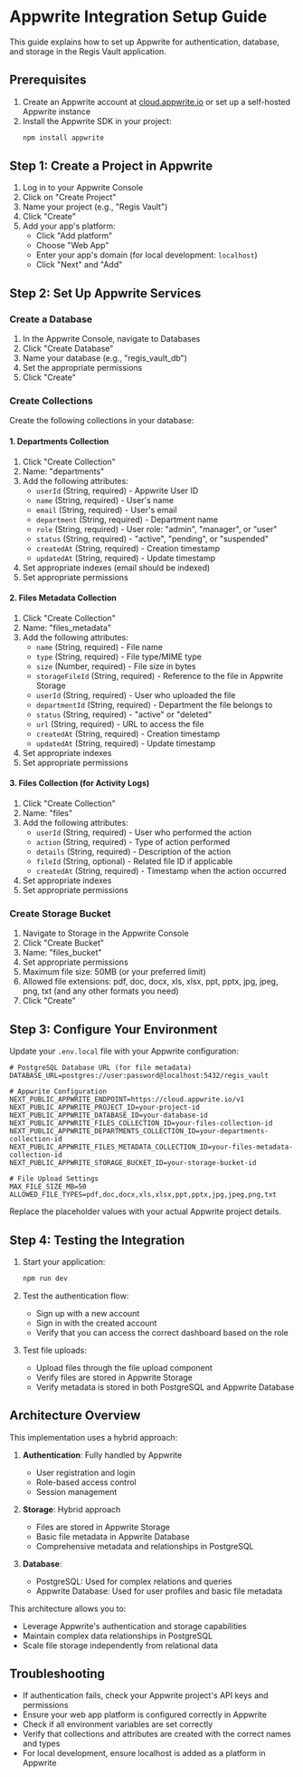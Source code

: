 # Appwrite Integration Setup Guide

This guide explains how to set up Appwrite for authentication, database, and storage in the Regis Vault application.

## Prerequisites

1. Create an Appwrite account at [cloud.appwrite.io](https://cloud.appwrite.io) or set up a self-hosted Appwrite instance
2. Install the Appwrite SDK in your project:
   ```bash
   npm install appwrite
   ```

## Step 1: Create a Project in Appwrite

1. Log in to your Appwrite Console
2. Click on "Create Project"
3. Name your project (e.g., "Regis Vault")
4. Click "Create"
5. Add your app's platform:
   - Click "Add platform"
   - Choose "Web App"
   - Enter your app's domain (for local development: `localhost`)
   - Click "Next" and "Add"

## Step 2: Set Up Appwrite Services

### Create a Database

1. In the Appwrite Console, navigate to Databases
2. Click "Create Database"
3. Name your database (e.g., "regis_vault_db")
4. Set the appropriate permissions
5. Click "Create"

### Create Collections

Create the following collections in your database:

#### 1. Departments Collection

1. Click "Create Collection"
2. Name: "departments"
3. Add the following attributes:
   - `userId` (String, required) - Appwrite User ID
   - `name` (String, required) - User's name
   - `email` (String, required) - User's email
   - `department` (String, required) - Department name
   - `role` (String, required) - User role: "admin", "manager", or "user"
   - `status` (String, required) - "active", "pending", or "suspended"
   - `createdAt` (String, required) - Creation timestamp
   - `updatedAt` (String, required) - Update timestamp
4. Set appropriate indexes (email should be indexed)
5. Set appropriate permissions

#### 2. Files Metadata Collection

1. Click "Create Collection"
2. Name: "files_metadata"
3. Add the following attributes:
   - `name` (String, required) - File name
   - `type` (String, required) - File type/MIME type
   - `size` (Number, required) - File size in bytes
   - `storageFileId` (String, required) - Reference to the file in Appwrite Storage
   - `userId` (String, required) - User who uploaded the file
   - `departmentId` (String, required) - Department the file belongs to
   - `status` (String, required) - "active" or "deleted"
   - `url` (String, required) - URL to access the file
   - `createdAt` (String, required) - Creation timestamp
   - `updatedAt` (String, required) - Update timestamp
4. Set appropriate indexes
5. Set appropriate permissions

#### 3. Files Collection (for Activity Logs)

1. Click "Create Collection"
2. Name: "files"
3. Add the following attributes:
   - `userId` (String, required) - User who performed the action
   - `action` (String, required) - Type of action performed
   - `details` (String, required) - Description of the action
   - `fileId` (String, optional) - Related file ID if applicable
   - `createdAt` (String, required) - Timestamp when the action occurred
4. Set appropriate indexes
5. Set appropriate permissions

### Create Storage Bucket

1. Navigate to Storage in the Appwrite Console
2. Click "Create Bucket"
3. Name: "files_bucket"
4. Set appropriate permissions
5. Maximum file size: 50MB (or your preferred limit)
6. Allowed file extensions: pdf, doc, docx, xls, xlsx, ppt, pptx, jpg, jpeg, png, txt (and any other formats you need)
7. Click "Create"

## Step 3: Configure Your Environment

Update your `.env.local` file with your Appwrite configuration:

```
# PostgreSQL Database URL (for file metadata)
DATABASE_URL=postgres://user:password@localhost:5432/regis_vault

# Appwrite Configuration
NEXT_PUBLIC_APPWRITE_ENDPOINT=https://cloud.appwrite.io/v1
NEXT_PUBLIC_APPWRITE_PROJECT_ID=your-project-id
NEXT_PUBLIC_APPWRITE_DATABASE_ID=your-database-id
NEXT_PUBLIC_APPWRITE_FILES_COLLECTION_ID=your-files-collection-id
NEXT_PUBLIC_APPWRITE_DEPARTMENTS_COLLECTION_ID=your-departments-collection-id
NEXT_PUBLIC_APPWRITE_FILES_METADATA_COLLECTION_ID=your-files-metadata-collection-id
NEXT_PUBLIC_APPWRITE_STORAGE_BUCKET_ID=your-storage-bucket-id

# File Upload Settings
MAX_FILE_SIZE_MB=50
ALLOWED_FILE_TYPES=pdf,doc,docx,xls,xlsx,ppt,pptx,jpg,jpeg,png,txt
```

Replace the placeholder values with your actual Appwrite project details.

## Step 4: Testing the Integration

1. Start your application:

   ```bash
   npm run dev
   ```

2. Test the authentication flow:

   - Sign up with a new account
   - Sign in with the created account
   - Verify that you can access the correct dashboard based on the role

3. Test file uploads:
   - Upload files through the file upload component
   - Verify files are stored in Appwrite Storage
   - Verify metadata is stored in both PostgreSQL and Appwrite Database

## Architecture Overview

This implementation uses a hybrid approach:

1. **Authentication**: Fully handled by Appwrite

   - User registration and login
   - Role-based access control
   - Session management

2. **Storage**: Hybrid approach

   - Files are stored in Appwrite Storage
   - Basic file metadata in Appwrite Database
   - Comprehensive metadata and relationships in PostgreSQL

3. **Database**:
   - PostgreSQL: Used for complex relations and queries
   - Appwrite Database: Used for user profiles and basic file metadata

This architecture allows you to:

- Leverage Appwrite's authentication and storage capabilities
- Maintain complex data relationships in PostgreSQL
- Scale file storage independently from relational data

## Troubleshooting

- If authentication fails, check your Appwrite project's API keys and permissions
- Ensure your web app platform is configured correctly in Appwrite
- Check if all environment variables are set correctly
- Verify that collections and attributes are created with the correct names and types
- For local development, ensure localhost is added as a platform in Appwrite
